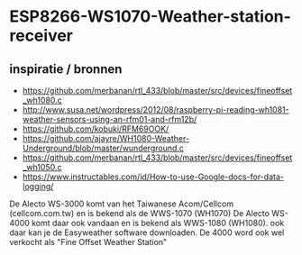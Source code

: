 # ESP8266-WS1070-Weather-station-receiver

## inspiratie / bronnen
- https://github.com/merbanan/rtl_433/blob/master/src/devices/fineoffset_wh1080.c
- http://www.susa.net/wordpress/2012/08/raspberry-pi-reading-wh1081-weather-sensors-using-an-rfm01-and-rfm12b/
- https://github.com/kobuki/RFM69OOK/
- https://github.com/ajayre/WH1080-Weather-Underground/blob/master/wunderground.c
- https://github.com/merbanan/rtl_433/blob/master/src/devices/fineoffset_wh1050.c
- https://www.instructables.com/id/How-to-use-Google-docs-for-data-logging/

De Alecto WS-3000 komt van het Taiwanese Acom/Cellcom (cellcom.com.tw) en is bekend als de WWS-1070 (WH1070)
De Alecto WS-4000 komt daar ook vandaan en is bekend als WWS-1080 (WH1080). ook daar kan je de Easyweather software downloaden.
De 4000 word ook wel verkocht als "Fine Offset Weather Station"
